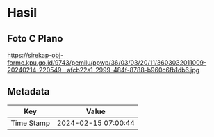 # Hasil

## Foto C Plano

https://sirekap-obj-formc.kpu.go.id/9743/pemilu/ppwp/36/03/03/20/11/3603032011009-20240214-220549--afcb22a1-2999-484f-8788-b960c6fb1db6.jpg


## Metadata

| Key        | Value               |
| ---------- | ------------------- |
| Time Stamp | 2024-02-15 07:00:44 |



